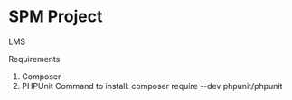 # SPM Project
LMS

Requirements
1) Composer
2) PHPUnit
Command to install: composer require --dev phpunit/phpunit